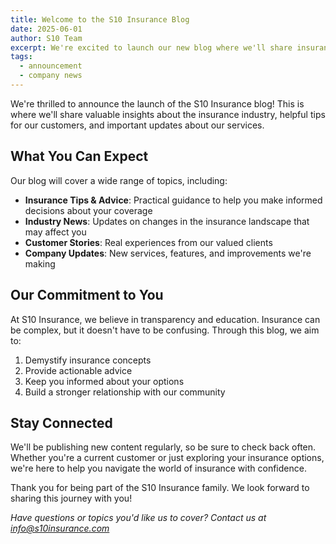 ```yaml
---
title: Welcome to the S10 Insurance Blog
date: 2025-06-01
author: S10 Team
excerpt: We're excited to launch our new blog where we'll share insurance tips, industry insights, and company updates.
tags:
  - announcement
  - company news
---
```


We're thrilled to announce the launch of the S10 Insurance blog! This is where we'll share valuable insights about the insurance industry, helpful tips for our customers, and important updates about our services.

## What You Can Expect

Our blog will cover a wide range of topics, including:

- **Insurance Tips & Advice**: Practical guidance to help you make informed decisions about your coverage
- **Industry News**: Updates on changes in the insurance landscape that may affect you
- **Customer Stories**: Real experiences from our valued clients
- **Company Updates**: New services, features, and improvements we're making

## Our Commitment to You

At S10 Insurance, we believe in transparency and education. Insurance can be complex, but it doesn't have to be confusing. Through this blog, we aim to:

1. Demystify insurance concepts
2. Provide actionable advice
3. Keep you informed about your options
4. Build a stronger relationship with our community

## Stay Connected

We'll be publishing new content regularly, so be sure to check back often. Whether you're a current customer or just exploring your insurance options, we're here to help you navigate the world of insurance with confidence.

Thank you for being part of the S10 Insurance family. We look forward to sharing this journey with you!

*Have questions or topics you'd like us to cover? Contact us at [info@s10insurance.com](mailto:info@s10insurance.com)*